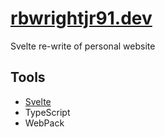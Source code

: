# [rbwrightjr91.dev](https://rbwrightjr91.dev)

Svelte re-write of personal website

## Tools

- [Svelte](https://svelte.dev)
- TypeScript
- WebPack
